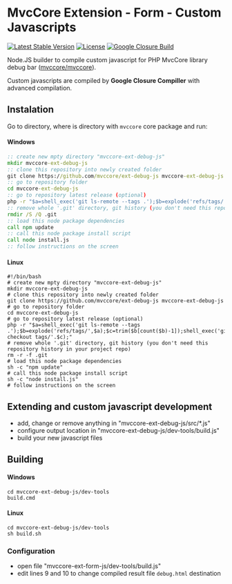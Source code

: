 # MvcCore Extension - Form - Custom Javascripts

[![Latest Stable Version](https://img.shields.io/badge/Stable-v4.2.0-brightgreen.svg?style=plastic)](https://github.com/mvccore/ext-debug-js/releases)
[![License](https://img.shields.io/badge/Licence-BSD-brightgreen.svg?style=plastic)](https://mvccore.github.io/docs/mvccore/4.0.0/LICENCE.md)
[![Google Closure Build](https://img.shields.io/badge/Google%20Closure%20Build-passing-brightgreen.svg?style=plastic)](https://developers.google.com/closure/compiler/)

Node.JS builder to compile custom javascript for PHP MvcCore library debug bar ([mvccore/mvccore](https://github.com/mvccore/mvccore)).

Custom javascripts are compiled by **Google Closure Compiller** with advanced compilation.


## Instalation
Go to directory, where is directory with `mvccore` core package and run:

#### Windows
```cmd
:: create new mpty directory "mvccore-ext-debug-js"
mkdir mvccore-ext-debug-js
:: clone this repository into newly created folder
git clone https://github.com/mvccore/ext-debug-js mvccore-ext-debug-js
:: go to repository folder
cd mvccore-ext-debug-js
:: go to repository latest release (optional)
php -r "$a=shell_exec('git ls-remote --tags .');$b=explode('refs/tags/',$a);$c=trim($b[count($b)-1]);shell_exec('git checkout tags/'.$c);"
:: remove whole '.git' directory, git history (you don't need this repository history in your project repo)
rmdir /S /Q .git
:: load this node package dependencies
call npm update
:: call this node package install script
call node install.js
:: follow instructions on the screen
```
#### Linux
```shell
#!/bin/bash
# create new mpty directory "mvccore-ext-debug-js"
mkdir mvccore-ext-debug-js
# clone this repository into newly created folder
git clone https://github.com/mvccore/ext-debug-js mvccore-ext-debug-js
# go to repository folder
cd mvccore-ext-debug-js
# go to repository latest release (optional)
php -r "$a=shell_exec('git ls-remote --tags .');$b=explode('refs/tags/',$a);$c=trim($b[count($b)-1]);shell_exec('git checkout tags/'.$c);"
# remove whole '.git' directory, git history (you don't need this repository history in your project repo)
rm -r -f .git
# load this node package dependencies
sh -c "npm update"
# call this node package install script
sh -c "node install.js"
# follow instructions on the screen
```

## Extending and custom javascript development
- add, change or remove anything in "mvccore-ext-debug-js/src/*.js"
- configure output location in "mvccore-ext-debug-js/dev-tools/build.js"
- build your new javascript files

## Building

#### Windows
```shell
cd mvccore-ext-debug-js/dev-tools
build.cmd
```
#### Linux
```shell
cd mvccore-ext-debug-js/dev-tools
sh build.sh
```

### Configuration
- open file "mvccore-ext-form-js/dev-tools/build.js"
- edit lines 9 and 10 to change compiled result file `debug.html` destination
